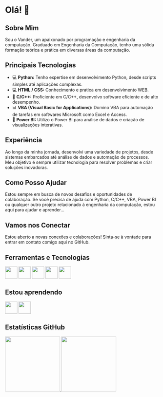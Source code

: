 # Olá! 👋

## Sobre Mim
Sou o Vander, um apaixonado por programação e engenharia da computação. Graduado em Engenharia da Computação, tenho uma sólida formação teórica e prática em diversas áreas da computação.

## Principais Tecnologias
- 💻 **Python:** Tenho expertise em desenvolvimento Python, desde scripts simples até aplicações complexas.
- 💻 **HTML / CSS:** Conhecimento e pratica em desenvolvimento WEB.
- 🚀 **C/C++:** Proficiente em C/C++, desenvolvo software eficiente e de alto desempenho.
- 📊 **VBA (Visual Basic for Applications):** Domino VBA para automação de tarefas em softwares Microsoft como Excel e Access.
- 🔌 **Power BI:** Utilizo o Power BI para análise de dados e criação de visualizações interativas.
  
## Experiência
Ao longo da minha jornada, desenvolvi uma variedade de projetos, desde sistemas embarcados até análise de dados e automação de processos. Meu objetivo é sempre utilizar tecnologia para resolver problemas e criar soluções inovadoras.

## Como Posso Ajudar
Estou sempre em busca de novos desafios e oportunidades de colaboração. Se você precisa de ajuda com Python, C/C++, VBA, Power BI ou qualquer outro projeto relacionado à engenharia da computação, estou aqui para ajudar e aprender...

## Vamos nos Conectar
Estou aberto a novas conexões e colaborações! Sinta-se à vontade para entrar em contato comigo aqui no GitHub.

## Ferramentas e Tecnologias

<div style="display: inline;">
    <img src="https://cdn.jsdelivr.net/gh/devicons/devicon@latest/icons/html5/html5-original.svg" width="40" height="40" />
    <img src="https://cdn.jsdelivr.net/gh/devicons/devicon@latest/icons/css3/css3-original.svg" width="40" height="40" />
    <img src="https://cdn.jsdelivr.net/gh/devicons/devicon@latest/icons/python/python-original.svg" width="40" height="40" />
    <img src="https://cdn.jsdelivr.net/gh/devicons/devicon@latest/icons/visualbasic/visualbasic-original.svg" width="40" height="40" />
    <img src="https://cdn.jsdelivr.net/gh/devicons/devicon@latest/icons/php/php-original.svg" width="40" height="40" />
</div>

## Estou aprendendo

<img src="https://cdn.jsdelivr.net/gh/devicons/devicon@latest/icons/cplusplus/cplusplus-original.svg" width="40" height="40" />
<img src="https://cdn.jsdelivr.net/gh/devicons/devicon@latest/icons/django/django-plain.svg" width="40" height="40" />

## Estatísticas GitHub

<div>
<a href="https://github.com/seu-usuário-aqui">
<img loading="lazy" height="180em" src="https://github-readme-stats.vercel.app/api/top-langs/?username=seu-usuário-aqui&layout=compact&langs_count=7&theme=dracula"/>
<img loading="lazy" height="180em" src="https://github-readme-stats.vercel.app/api?username=seu-usuário-aqui&show_icons=true&theme=dracula&include_all_commits=true&count_private=true"/>
</div>
          
          
          
          
          

